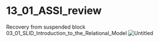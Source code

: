 # 13_01_ASSI_review
Recovery from suspended block 03_01_SLID_Introduction_to_the_Relational_Model
![Untitled](https://github.com/Jooseruu/13_01_ASSI_review/assets/120745808/8618bb41-715b-438f-8f0d-d911e2412698)
